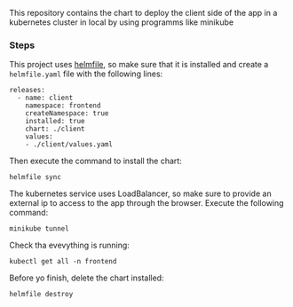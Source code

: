 This repository contains the chart to deploy the client side of the app in a kubernetes cluster in local by using programms like minikube

### Steps

This project uses [helmfile](https://helmfile.readthedocs.io/en/latest/), so make sure that it is installed and create a ```helmfile.yaml``` file with the following lines:

```
releases:
  - name: client
    namespace: frontend
    createNamespace: true
    installed: true
    chart: ./client
    values:
    - ./client/values.yaml
```

Then execute the command to install the chart:

```
helmfile sync
```

The kubernetes service uses LoadBalancer, so make sure to provide an external ip to access to the app through the browser. Execute the following command:
```
minikube tunnel
```

Check tha evevything is running:

```
kubectl get all -n frontend
```

Before yo finish, delete the chart installed:

```
helmfile destroy
```
